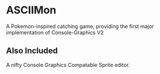 # ASCIIMon
A Pokemon-inspired catching game, providing the first major implementation of Console-Graphics V2

## Also Included
A nifty Console Graphics Compatable Sprite editor.
